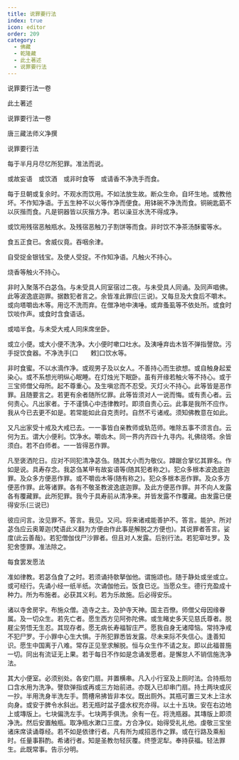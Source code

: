 ```yaml
---
title: 说罪要行法
index: true
icon: editor
order: 209
category:
  - 佛藏
  - 乾隆藏
  - 此土著述
  - 说罪要行法
---
```


说罪要行法一卷  

此土著述  

说罪要行法一卷  

唐三藏法师义净撰  

说罪要行法  

每于半月月尽忆所犯罪。准法而说。  

或故妄语　或饮酒　或非时食等　或请香不净洗手而食。  

每于旦朝或复余时。不观水而饮用。不如法放生故。断众生命。自坏生地。或教他坏。不作知净语。于五生种不以火等作净而便食。用钵碗不净洗而食。铜碗匙筯不以灰揩而食。凡是铜器皆以灰揩方净。若以澡豆水洗不得成净。  

或饮用残宿恶触瓶水。及残宿恶触刀子割饼等而食。非时饮不净茶汤酥蜜等水。  

食五正食已。舍威仪竟。吞咽余津。  

自受捉金银钱宝。及使人受捉。不作知净语。凡触火不持心。  

烧香等触火不持心。  

非时入聚落不白苾刍。与未受具人同室宿过二夜。与未受具人同诵。及同声唱佛。此等波逸底迦罪。据数犯者言之。余皆准此罪应(三说)。又每旦及大食后不嚼木。或向塔嚼齿木等。用讫不洗而弃。在僧净地中洟唾。或弃蚤虱等不依处所。或食时饮啖作声。或食时含食语话。  

或啮半食。与未受大戒人同床席坐卧。  

或立小便。或大小便不洗净。大小便时嗽口吐水。及洟唾弃齿木皆不弹指謦欬。污手捉饮食器。不净洗手[口　　敕]口饮水等。  

非时食蜜。不以水滴作净。或观男子及以女人。不善持心而生欲想。或自触身起爱染心。或不系想光明纵心眠睡。在灯烛光下眠卧。虽有开缘若触火等不持心。或于三宝师僧父母所。起不尊重心。及生嗔忿而不忍受。灭灯火不持心。此等皆是恶作罪。且随要言之。若更有余者随所忆罪。此等皆须对人一说而悔。或有责心者。云何责心。凡出家者。于不谨慎心中违律教时。即须自责心云。此事是我所不应作。我从今已去更不如是。若常能如此自克责时。自然不亏诸戒。须知佛教意在如此。  

又凡出家受十戒及大戒已去。一一事皆白亲教师或轨范师。唯除五事不须言白。云何为五。谓大小便利。饮净水。嚼齿木。同一界内齐四十九寻内。礼佛绕塔。余皆须白。若不白师者。一一皆得恶作罪。  

凡至褒洒陀日。应对不同犯清净苾刍。随其大小而为敬仪。蹲踞合掌忆其罪名。作如是说。具寿存念。我苾刍某甲有故妄语等(随其犯者称之)。犯众多根本波逸底迦罪。及众多方便恶作罪。或不嚼齿木等(随有称之)。犯众多根本恶作罪。及众多方便恶作罪。此等诸罪。各有不敬圣教波逸底迦罪。及此方便恶作罪。并不向人发露各有覆藏罪。此所犯罪。我今于具寿前从清净来。并皆发露不作覆藏。由发露已便得安乐(三说已)  

彼应问言。汝见罪不。答言。我见。又问。将来诸戒能善护不。答言。能护。所对苾刍应云奥箄迦(梵语此义翻为方便由作此事是解脱之方便也)。其说罪者答言。娑度(此云善哉)。若犯僧伽伐尸沙罪者。但且对人发露。后别行法。若犯窣吐罗。及犯舍堕罪。准法除之。  

每食罢发愿法  

准如律教。若苾刍食了之时。若须诵持欹拏伽他。谓施颂也。随于静处或坐或立。或可经行。先诵小经一纸半纸。次诵伽他云。饭食已讫。当愿众生。德行充盈成十种力。所为布施者。必获其义利。若为乐故施。后必得安乐。  

诸以寺舍房宇。布施众僧。造寺之主。及护寺天神。国主百僚。师僧父母因缘眷属。及一切众生。若先亡者。愿生西方见阿弥陀佛。或生睹史多天见慈氏尊者。脱屣尘劳悟无生忍。其现存者。愿无病长寿福智庄严。愿我自身无诸障恼。常持净戒不犯尸罗。于小罪中心生大惧。于所犯罪悉皆发露。尽未来际不失信心。逢善知识。愿生中国离于八难。常存正见至求解脱。恒与众生作不请之友。即以此福普施一切。同出有流证无上果。若于每日不作如是念诵发愿者。是懈怠人不销信施洗净法。  

其大小便室。必须别处。各安门扇。并置横串。凡入小行室及上厕时法。合持瓶勿口含水用为洗净。謦欬弹指或再或三方始前进。亦既入已却串门扇。持土两块或灰一抄。半用洗身半洗左手。筒槽帛拂皆非本仪。既出厕外。其瓶可置三叉木上注水向身。或安于脾令水斜出。若无瓶时盆子盛水权充亦得。以土十五块。安在右边地上或塼版上。七块偏洗左手。七块两手俱洗。余有一在。将洗瓶器。其塼版上即须净洗。然后安置触瓶。取净瓶水漱口三度。方合净仪。始得受礼礼他。虔敬三宝坐诸床席读诵尊经。若不如是依律行者。凡有所为咸招恶作之罪。或在行路及乘船时。任量事斟酌。希诸行者。知是圣教勿轻灰覆。终堕泥犁。奉持获福。轻法罪生。此既常事。告示分明。  
